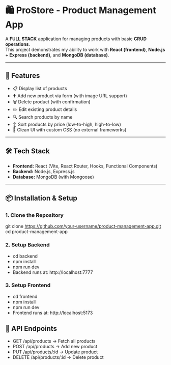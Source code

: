 # 🛍️ ProStore - Product Management App

A **FULL STACK** application for managing products with basic **CRUD operations**.  
This project demonstrates my ability to work with **React (frontend)**, **Node.js + Express (backend)**, and **MongoDB (database)**.  

---

## 🚀 Features
- 📋 Display list of products
- ➕ Add new product via form (with image URL support)  
- 🗑️ Delete product (with confirmation)  
- ✏️ Edit existing product details  
- 🔍 Search products by name  
- ↕️ Sort products by price (low-to-high, high-to-low)  
- 🎨 Clean UI with custom CSS (no external frameworks)  

---

## 🛠️ Tech Stack
- **Frontend:** React (Vite, React Router, Hooks, Functional Components)  
- **Backend:** Node.js, Express.js  
- **Database:** MongoDB (with Mongoose)  

---

## 📦 Installation & Setup

### 1. Clone the Repository

git clone https://github.com/your-username/product-management-app.git
cd product-management-app

### 2. Setup Backend
- cd backend
- npm install
- npm run dev
- Backend runs at: http://localhost:7777

### 3. Setup Frontend
- cd frontend
- npm install
- npm run dev
- Frontend runs at: http://localhost:5173

## 📌 API Endpoints

- GET /api/products → Fetch all products
- POST /api/products → Add new product
- PUT /api/products/:id → Update product
- DELETE /api/products/:id → Delete product
